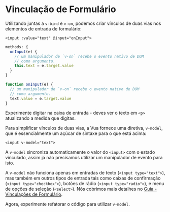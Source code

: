 # Vinculação de Formulário

Utilizando juntas a `v-bind` e `v-on`, podemos criar vínculos de duas vias nos elementos de entrada de formulário:

```vue-html
<input :value="text" @input="onInput">
```

<div class="options-api">

```js
methods: {
  onInput(e) {
    // um manipulador de `v-on` recebe o evento nativo de DOM
    // como argumento.
    this.text = e.target.value
  }
}
```

</div>

<div class="composition-api">

```js
function onInput(e) {
  // um manipulador de `v-on` recebe o evento nativo de DOM
  // como argumento.
  text.value = e.target.value
}
```

</div>

Experimente digitar na caixa de entrada - deves ver o texto em `<p>` atualizando a medida que digitas.

Para simplificar vínculos de duas vias, a Vua fornece uma diretiva, `v-model`, que é essencialmente um açúcar de sintaxe para o que está acima:

```vue-html
<input v-model="text">
```

A `v-model` sincroniza automaticamente o valor do `<input>` com o estado vinculado, assim já não precisamos utilizar um manipulador de evento para isto.

A `v-model` não funciona apenas em entradas de texto (`<input type="text">`), mas também em outros tipos de entrada tais como caixas de confirmação (`<input type="checkbox">`), botões de rádio (`<input type="radio">`), e menu de opções de seleção (`<select>`). Nós cobrimos mais detalhes no <a target="_blank" href="/guide/essentials/forms.html">Guia - Vinculações de Formulário</a>.

Agora, experimente refatorar o código para utilizar `v-model`.
